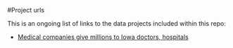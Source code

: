 #Project urls

This is an ongoing list of links to the data projects included within this repo:

* [Medical companies give millions to Iowa doctors, hospitals](http://thegazette.com/data/top-paid-doctors)
